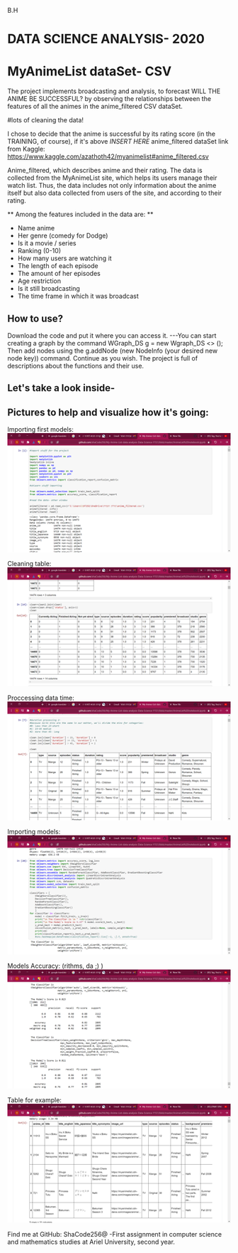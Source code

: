 B.H
# DATA SCIENCE ANALYSIS- 2020 
# MyAnimeList dataSet- CSV

The project implements broadcasting and analysis, to forecast WILL THE ANIME BE SUCCESSFUL? by observing the relationships
between the features of all the animes in the anime_filtered CSV dataSet. 

#lots of cleaning the data!

I chose to decide that the anime is successful by its rating score (in the TRAINING, of course), if it's above *INSERT HERE*
anime_filtered dataSet link from Kaggle:
https://www.kaggle.com/azathoth42/myanimelist#anime_filtered.csv

Anime_filtered, which describes anime and their rating. The data is collected from the MyAnimeList site, which helps its users manage their watch list. 
Thus, the data includes not only information about the anime itself but also data collected from users of the site, and according to their rating.

** Among the features included in the data are: **
* Name anime
* Her genre (comedy for Dodge)
* Is it a movie / series
* Ranking (0-10)
* How many users are watching it
* The length of each episode
* The amount of her episodes
* Age restriction
* Is it still broadcasting
* The time frame in which it was broadcast


## **How to use?**
Download the code and put it where you can access it. 
---You can start creating a graph by the command WGraph_DS g = new Wgraph_DS <> (); Then add nodes using the g.addNode (new NodeInfo (your desired new node key)) command.
Continue as you wish. The project is full of descriptions about the functions and their use.

## Let's take a look inside-
## Pictures to help and visualize how it's going:

Importing first models:
![Importing first models](https://github.com/shaCode256/My-Anime-List-data-analysis-Data-Science-Y1S1/blob/master/importing%20first.PNG)

Cleaning table:
![Cleaning table](https://github.com/shaCode256/My-Anime-List-data-analysis-Data-Science-Y1S1/blob/master/clean%20table.PNG)

Proccessing data time:
![Proccessing data time](https://github.com/shaCode256/My-Anime-List-data-analysis-Data-Science-Y1S1/blob/master/cleaning%20data%20time.PNG)

Importing models:
![Importing models](https://github.com/shaCode256/My-Anime-List-data-analysis-Data-Science-Y1S1/blob/master/import%20models.PNG)

Models Accuracy: (rithms, da ;) )
![Models Accuracy)](https://github.com/shaCode256/My-Anime-List-data-analysis-Data-Science-Y1S1/blob/master/models%20accuracy.PNG)

Table for example:
![Table for example](https://github.com/shaCode256/My-Anime-List-data-analysis-Data-Science-Y1S1/blob/master/table.PNG)


Find me at GitHub: ShaCode256@
-First assignment in computer science and mathematics studies at Ariel University, second year.





